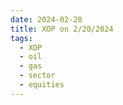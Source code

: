 ```yaml
---
date: 2024-02-20
title: XOP on 2/20/2024
tags: 
  - XOP
  - oil
  - gas
  - sector
  - equities
---
```

<div class="post">
<snapshot-grid 
    :reports="['2024/02/16/CTA/XOP', '2024/02/20/CTA/XOP', '2024/02/20/MTP/XOP']"
    chart="2024/02/20/Chart/XOP"
/>
<p>

</p>
<p>

</p>
</div>